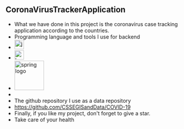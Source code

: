 ## CoronaVirusTrackerApplication
- What we have done in this project is the coronavirus case tracking application according to the countries.
- Programming language and tools I use for backend
- <img src="https://img.shields.io/badge/Java-ED8B00?color=272D2D&logo=java&logoColor=orange" alt="java logo" title="java"  height="25"/>
- <img src="https://img.shields.io/badge/Bootstrap-563D7C?color=272D2D&logo=bootstrap&logoColor=purple" alt="bootstrap logo" title="bootstrap"  height="25"/>
- <img src="https://img.shields.io/badge/Spring-6DB33F?color=272D2D&logo=spring&logoColor=green" alt="spring logo" title="Spring" heiht="25" width="79"/>
-
- The github repository I use as a data repository
- https://github.com/CSSEGISandData/COVID-19
- Finally, if you like my project, don't forget to give a star.
- Take care of your health
